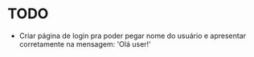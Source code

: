 # TODO

- Criar página de login pra poder pegar nome do usuário e apresentar corretamente na mensagem: 'Olá user!'